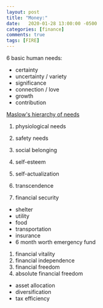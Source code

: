 ```yaml
---
layout: post
title: "Money:"
date:   2020-01-28 13:00:00 -0500
categories: [finance]
comments: true
tags: [FIRE]
---
```



6 basic human needs:

- certainty
- uncertainty / variety
- significance
- connection / love
- growth
- contribution

[Maslow's hierarchy of needs](https://en.wikipedia.org/wiki/Maslow%27s_hierarchy_of_needs)

1. physiological needs
1. safety needs
1. social belonging
1. self-esteem
1. self-actualization
1. transcendence


1. financial security
  - shelter
  - utility
  - food
  - transportation
  - insurance
  - 6 month worth emergency fund
1. financial vitality
1. financial independence
1. financial freedom
1. absolute financial freedom


- asset allocation
- diversification
- tax efficiency
